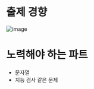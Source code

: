  
# 출제 경향
![image](https://user-images.githubusercontent.com/55792986/192205055-b14cad1b-2445-439e-b79c-891e944a32d3.png)

# 노력해야 하는 파트
- 문자열
- 지능 검사 같은 문제